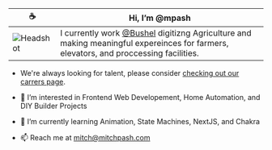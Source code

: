 | ☕️ | Hi, I’m @mpash |
|-|-|
| ![Headshot](https://i.ibb.co/SxwnYqX/66111051658-37-FEC592-287-C-47-AD-B67-A-44127-D1-DF22-B-fullsizerender.jpg)| I currently work [@Bushel](https://bushelpowered.com) digitizng Agriculture and making meaningful expereinces for farmers, elevators, and proccessing facilities. |

- We're always looking for talent, please consider [checking out our carrers page](https://bushelpowered.com/careers).

- 👀 I’m interested in Frontend Web Developement, Home Automation, and DIY Builder Projects
- 🌱 I’m currently learning Animation, State Machines, NextJS, and Chakra
- 📫 Reach me at mitch@mitchpash.com

<!---
mpash/mpash is a ✨ special ✨ repository because its `README.md` (this file) appears on your GitHub profile.
You can click the Preview link to take a look at your changes.
--->
